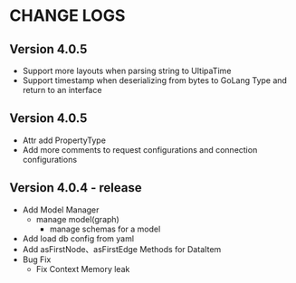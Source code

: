 # CHANGE LOGS

## Version 4.0.5

- Support more layouts when parsing string to UltipaTime
- Support timestamp when deserializing from bytes to GoLang Type and return to an interface

## Version 4.0.5

- Attr add PropertyType
- Add more comments to request configurations and connection configurations



## Version 4.0.4 - release

- Add Model Manager
  - manage model(graph)
    - manage schemas for a model
- Add load db config from yaml
- Add asFirstNode、asFirstEdge Methods for DataItem
- Bug Fix
  - Fix Context Memory leak
